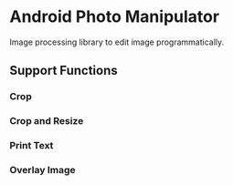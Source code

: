 # Android Photo Manipulator
Image processing library to edit image programmatically.

## Support Functions
### Crop
### Crop and Resize
### Print Text
### Overlay Image
